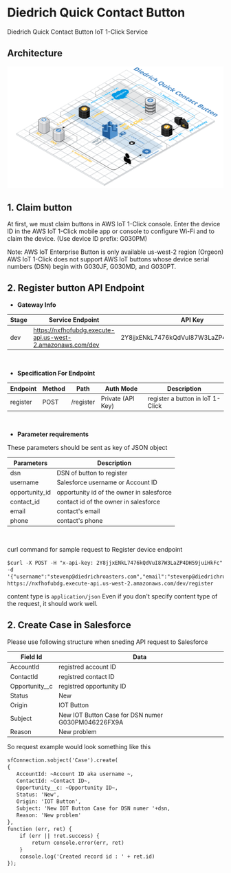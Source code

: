 # Diedrich Quick Contact Button

Diedrich Quick Contact Button IoT 1-Click Service

## Architecture

![Architecture](resources/architecture.png)

## 1. Claim button

At first, we must claim buttons in AWS IoT 1-Click console.
Enter the device ID in the AWS IoT 1-Click mobile app or console to configure Wi-Fi and to claim the device. (Use device ID prefix: G030PM)

Note:
AWS IoT Enterprise Button is only available us-west-2 region (Orgeon)
AWS IoT 1-Click does not support AWS IoT buttons whose device serial numbers (DSN) begin with G030JF, G030MD, and G030PT.

## 2. Register button API Endpoint

  - **Gateway Info**

| Stage | Service Endpoint                                           | API Key                                  |
| ----- | ---------------------------------------------------------- | ---------------------------------------- |
| dev   | https://nxfhofubdg.execute-api.us-west-2.amazonaws.com/dev | 2Y8jjxENkL7476kQdVuI87W3LaZP4DH59juiHkFc |

<br/>

  - **Specification For Endpoint**
  
| Endpoint | Method | Path      | Auth Mode         | Description                      |
| -------- | ------ | --------- | ----------------- | -------------------------------- |
| register | POST   | /register | Private (API Key) | register a button in IoT 1-Click |

<br/>

- **Parameter requirements**

These parameters should be sent as key of JSON object

| Parameters     | Description                               |
| -------------- | ----------------------------------------- |
| dsn            | DSN of button to register                 |
| username       | Salesforce username or Account ID         |
| opportunity_id | opportunity id of the owner in salesforce |
| contact_id     | contact id of the owner in salesforce     |
| email          | contact's email                           |
| phone          | contact's phone                           |

<br/>

curl command for sample request to Register device endpoint
```
$curl -X POST -H "x-api-key: 2Y8jjxENkL7476kQdVuI87W3LaZP4DH59juiHkFc" -d '{"username":"stevenp@diedrichroasters.com","email":"stevenp@diedrichroasters.com","phone":"+12089200122","dsn":"G030PM046226FX9A"}' https://nxfhofubdg.execute-api.us-west-2.amazonaws.com/dev/register
```

content type is `application/json`
Even if you don't specify content type of the request, it should work well.

## 2. Create Case in Salesforce

Please use following structure when sneding API request to Salesforce

| Field Id       | Data                                      |
| -------------- | ----------------------------------------- |
| AccountId      | registred account ID                      |
| ContactId      | registred contact ID                      |
| Opportunity__c | registred opportunity ID                  |
| Status         | New
| Origin         | IOT Button                                |
| Subject        | New IOT Button Case for DSN numer G030PM046226FX9A        |
| Reason         | New problem                               |

So request example would look something like this 
```
sfConnection.sobject('Case').create(
{
   AccountId: ~Account ID aka username ~,
   ContactId: ~Contact ID~,
   Opportunity__c: ~Opportunity ID~,
   Status: 'New',
   Origin: 'IOT Button',
   Subject: 'New IOT Button Case for DSN numer '+dsn,
   Reason: 'New problem'
},
function (err, ret) {
    if (err || !ret.success) {
        return console.error(err, ret)
    }
    console.log('Created record id : ' + ret.id)
});

```

